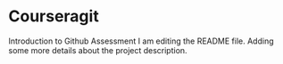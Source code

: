 # Courseragit
Introduction to Github Assessment
I am editing the README file. Adding some more details about the project description.
